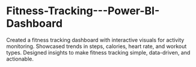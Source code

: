 # Fitness-Tracking---Power-BI-Dashboard
Created a fitness tracking dashboard with interactive visuals for activity monitoring.  Showcased trends in steps, calories, heart rate, and workout types.  Designed insights to make fitness tracking simple, data-driven, and actionable.
